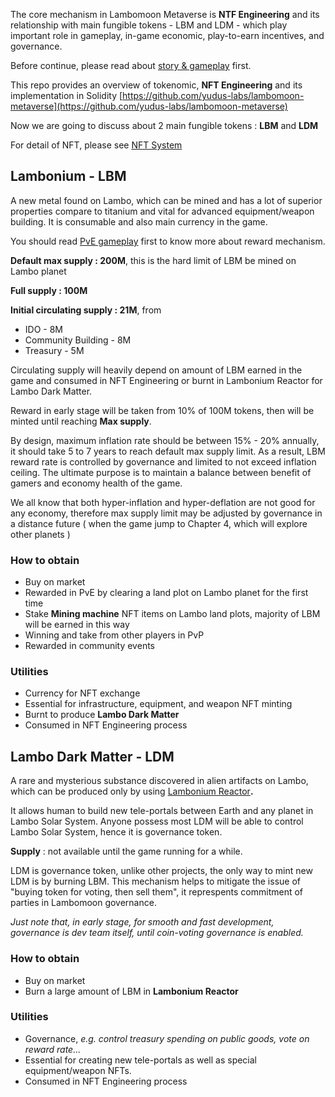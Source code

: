 The core mechanism in Lambomoon Metaverse is **NTF Engineering** and its relationship with main fungible tokens - LBM and LDM - which play important role in gameplay, in-game economic, play-to-earn incentives, and governance.

Before continue, please read about [story & gameplay](https://wiki.lambomoon.xyz/Story-Gameplay-Reward-2264ecc193e04659adc9f3475e52ddf1) first.

This repo provides an overview of tokenomic, **NFT Engineering** and its implementation in Solidity [https://github.com/yudus-labs/lambomoon-metaverse](https://github.com/yudus-labs/lambomoon-metaverse)

Now we are going to discuss about 2 main fungible tokens : **LBM** and **LDM**

For detail of NFT, please see [NFT System](https://wiki.lambomoon.xyz/NFT-System-79eb28a204d84f808d4e5fc290eb57dc)

## Lambonium - LBM

A new metal found on Lambo, which can be mined and has a lot of superior properties compare to titanium and vital for advanced equipment/weapon building. It is consumable and also main currency in the game.

You should read [PvE gameplay](https://wiki.lambomoon.xyz/Story-Gameplay-Reward-2264ecc193e04659adc9f3475e52ddf1) first to know more about reward mechanism.

**Default max supply : 200M**, this is the hard limit of LBM be mined on Lambo planet

**Full supply : 100M**

**Initial circulating supply : 21M**, from

- IDO - 8M
- Community Building - 8M
- Treasury - 5M

Circulating supply will heavily depend on amount of LBM earned in the game and consumed in NFT Engineering or burnt in Lambonium Reactor for Lambo Dark Matter.

Reward in early stage will be taken from 10% of 100M tokens, then will be minted until reaching **Max supply**.

By design, maximum inflation rate should be between 15% - 20% annually, it should take 5 to 7 years to reach default max supply limit. As a result, LBM reward rate is controlled by governance and limited to not exceed inflation ceiling. The ultimate purpose is to maintain a balance between benefit of gamers and economy health of the game.

We all know that both hyper-inflation and hyper-deflation are not good for any economy, therefore max supply limit may be adjusted by governance in a distance future ( when the game jump to Chapter 4, which will explore other planets )

### How to obtain

- Buy on market
- Rewarded in PvE by clearing a land plot on Lambo planet for the first time
- Stake **Mining machine** NFT items on Lambo land plots, majority of LBM will be earned in this way
- Winning and take from other players in PvP
- Rewarded in community events

### Utilities

- Currency for NFT exchange
- Essential for infrastructure, equipment, and weapon NFT minting
- Burnt to produce **Lambo Dark Matter**
- Consumed in NFT Engineering process

## Lambo Dark Matter - LDM

A rare and mysterious substance discovered in alien artifacts on Lambo, which can be produced only by using [Lambonium Reactor](https://wiki.lambomoon.xyz/Equipment-5c71927085e244239abd2b0240b11faa)**.**

It allows human to build new tele-portals between Earth and any planet in Lambo Solar System. Anyone possess most LDM will be able to control Lambo Solar System, hence it is governance token.

**Supply** : not available until the game running for a while.

LDM is governance token, unlike other projects, the only way to mint new LDM is by burning LBM. This mechanism helps to mitigate the issue of "buying token for voting, then sell them", it represpents commitment of parties in Lambomoon governance.

_Just note that, in early stage, for smooth and fast development, governance is dev team itself, until coin-voting governance is enabled._

### How to obtain

- Buy on market
- Burn a large amount of LBM in **Lambonium Reactor**

### Utilities

- Governance, _e.g. control treasury spending on public goods, vote on reward rate..._
- Essential for creating new tele-portals as well as special equipment/weapon NFTs.
- Consumed in NFT Engineering process
